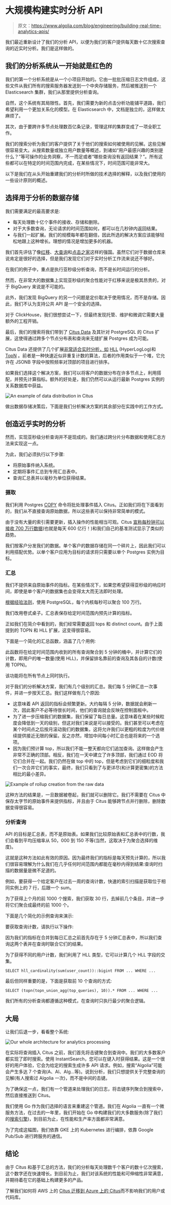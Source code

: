 # 大规模构建实时分析 API

> 原文：<https://www.algolia.com/blog/engineering/building-real-time-analytics-apis/>

我们最近重新设计了我们的分析 API，以便为我们的客户提供每天数十亿次搜索查询的近实时分析。我们是这样做的。

## [](#redsigning-our-analytics-system-from-the-ground-up)我们的分析系统从一开始就是红色的

我们的第一个分析系统是从一个小项目开始的。它由一批批压缩日志文件组成，这些文件从我们所有的搜索服务器发送到一个中央存储服务，然后被推送到一个 Elasticsearch 集群，我们从那里提供分析查询。

自然，这个系统有其局限性。首先，我们需要为新的点击分析功能铺平道路，我们希望利用一个更加关系化的模型。在 Elasticsearch 中，文档是独立的，这样做太麻烦了。

其次，由于要跨许多节点处理数百亿条记录，管理这样的集群变成了一项全职工作。

我们的搜索分析为我们的客户提供了关于他们的搜索如何被使用的见解。这些见解很容易变大。从搜索数量或独立用户数量等概述，到诸如“用户最感兴趣的类别是什么？”等可操作的业务洞察，不一而足或者“哪些查询没有返回结果？”。所有这些都可以在特定的时间范围内完成，在某些情况下，时间范围可能非常大。

以下是我们在从头开始重建我们的分析时所做的技术选择的解释，以及我们使用的一些设计原则的概述。

## [](#choosing-the-datastore-for-analytics)选择用于分析的数据存储

我们需要满足的最高要求是:

*   每天处理数十亿个事件的接收、存储和删除。
*   对于大多数查询，无论请求的时间范围如何，都可以在几秒钟内返回结果。
*   与我们一起扩展。我们的规模每年都在翻倍，因此所选的解决方案应该能够轻松地跟上这种增长。理想的情况是增加更多的机器。

我们首先评估了像[红移](https://aws.amazon.com/redshift/)、[大查询](https://cloud.google.com/bigquery/)和[点击之家](https://clickhouse.yandex/)这样的强国。虽然它们对于数据仓库来说肯定是很好的选择，但是我们发现它们对于实时分析工作流来说还不够好。

在我们的例子中，重点是执行亚秒级分析查询，而不是长时间运行的分析。

然而，在非常大的数据集上实现亚秒级的聚合性能对于红移来说是极其昂贵的，对于 BigQuery 来说是不可能的。

此外，我们发现 BigQuery 的另一个问题是定价取决于使用情况，而不是存储。因此，我们不认为支持公共 API 是一个安全的选择。

对于 ClickHouse，我们很想尝试一下，但最终发现托管、维护和微调它需要大量额外的工程开销。

最后，我们的搜索将我们带到了 [Citus Data](https://www.citusdata.com/) 及其针对 PostgreSQL 的 Citus 扩展，这使得通过跨多个节点分布表和查询来无缝扩展 Postgres 成为可能。

Citus Data 还提供了几个扩展[非常适合实时分析，如](https://www.citusdata.com/blog/2017/12/27/real-time-analytics-dashboards-with-citus/) [HLL](https://www.citusdata.com/blog/2017/04/04/distributed_count_distinct_with_postgresql/) (HyperLogLog)和 [TopN](https://www.citusdata.com/blog/2018/03/27/topn-for-your-postgres-database/) 。前者是一种快速近似非重复计数的算法，后者的作用类似于一个堆，它允许在 JSONB 字段中按照频率对顶部的项目进行排序。

如果我们选择这个解决方案，我们可以将客户的数据分布在许多节点上，利用搭配，并预先计算指标。额外的好处是，我们仍然可以从运行最新 Postgres 实例的关系数据库中获益。

![An example of data distribution in Citus](img/d8c0f5c99d3486b24f9dfdfe99b51e5d.png)

做出数据存储决策后，下面是我们分析解决方案的其余部分在实践中的工作方式。

## [](#creating-near-real-time-analytics)创造近乎实时的分析

然而，实现亚秒级分析查询并不是现成的。我们通过跨分片分布数据和使用汇总方法来实现这一点。

为此，我们必须执行以下步骤:

*   将原始事件纳入系统。
*   定期将事件汇总到专用汇总表中。
*   查询汇总表并以毫秒为单位获得结果。

### [](#ingestion)摄取

我们利用 Postgres [COPY](https://www.postgresql.org/docs/10/static/sql-copy.html) 命令将批处理事件插入 Citus。正如我们将在下面看到的，我们从不直接查询原始数据，所以这些表可以保持非常简单的模式。

由于没有大量的索引需要更新，插入操作的性能相当可观。Citus [宣称每秒钟可以接收 700 万行数据](https://www.citusdata.com/blog/2016/06/15/copy-postgresql-distributed-tables)(也就是每天 600 亿行！)和我们自己的基准测试显示了类似的趋势。

我们按客户分发我们的数据。单个客户的数据存储在同一个碎片上，因此我们可以利用搭配优势。以单个客户应用为目标的请求将只需要以单个 Postgres 实例为目标。

### [](#rollup)汇总

我们不提供来自原始事件的指标。在某些情况下，如果您希望获得亚秒级的响应时间，即使是单个客户的数据集也会变得太大而无法即时处理。

[根据经验法则](https://www.citusdata.com/blog/2017/09/29/what-performance-can-you-expect-from-postgres/)，使用 PostgreSQL，每个内核每秒可以聚合 100 万行。

我们改用卷式桌子。汇总表保存给定时间范围内预先计算的指标。

正如我们在简介中看到的，我们经常需要返回 tops 和 distinct count。由于上面提到的 TOPN 和 HLL 扩展，这变得很容易。

下面是一个简化的汇总函数，涵盖了几个用例:

此函数将在给定时间范围内收到的所有查询聚合到 5 分钟的桶中，并计算它们的计数，即用户的唯一数量(使用 HLL)，并保留排名靠前的查询及其各自的计数(使用 TOPN)。

该功能将在所有节点上同时执行。

对于我们的分析解决方案，我们有几个级别的汇总。我们每 5 分钟汇总一次事件，并进一步按天汇总。我们这样做有几个原因:

*   这意味着 API 返回的指标会频繁更新。大约每隔 5 分钟，数据就会刷新一次，因此客户不必等待很长时间，他们的查询就会反映在控制面板中。
*   为了进一步压缩我们的数据集，我们保留了每日总量。这意味着在某些时候粒度会降低到一天的级别，但这对我们来说是可以接受的。我们甚至可以考虑在某个时间点之后按月滚动我们的数据集，这将允许我们以更粗的粒度为代价继续提供接近无限的保留。反之亦然，增加中间每小时汇总也是将来的一个选项。
*   因为我们预计算 top，所以我们不能一整天都向它们追加查询。这样做会产生非常不正确的顶部。相反，我们在一天中建立了许多顶部，我们通过 EOD 将它们合并在一起。我们仍然在做 top 中的 top，但是考虑到它们的细粒度和我们一次合并它们的事实，最终，我们只看到了与更详尽(和计算更密集)的方法相比的最小差异。

![Example of rollup creation from the raw data](img/b505ef20144496c6675a64a5623042fc.png)

这种方法的结果是，一旦数据被卷起，我们就可以删除它。我们不需要在 Citus 中保存太字节的原始事件来提供指标，并且由于 Citus 能够跨节点并行删除，删除数据变得很容易。

### [](#analytics-queries)分析查询

API 的目标是汇总表，而不是原始表。如果我们比较原始表和汇总表中的行数，我们会看到平均压缩率从 50，000 到 150 不等(当然，这取决于为聚合选择的维度)。

这就是这种方法如此有效的原因。因为最终我们的指标是每天预先计算的，所以我们很容易理解为什么我们在几乎任何时间范围内都能在毫秒内得到结果:查询时扫描的数据量是微不足道的。

例如，要获得一个给定客户在过去一周的查询计数，快速的索引扫描是获取位于相同实例上的 7 行，后跟一个 sum。

为了获得上个月的前 1000 个搜索，我们获取 30 行，去掉前几个条目，并进一步将它们聚合成最终的前 1000 个。

下面是几个简化的示例查询来演示:

要获取查询计数，请执行以下操作:

因为我们的指标在合并到每日汇总之前首先存在于 5 分钟汇总表中，所以我们查询这两个表并在查询时联合它们的结果。

为了获得不同的用户计数，我们利用了 HLL 类型，它可以计算几个 HLL 字段的交集。

```
SELECT hll_cardinality(sum(user_count))::bigint FROM ... WHERE ...
```

最后但同样重要的是，下面是获取前 10 个查询的方式:

```
SELECT (topn(topn_union_agg(top_queries), 10)).* FROM ... WHERE ...
```

我们所有的分析查询都遵循这种模式，在查询时只执行最少的聚合逻辑。

## [](#the-big-picture)大局

让我们后退一步，看看整个系统:

![Our whole architecture for analytics processing](img/d40f4857a081b330a76f6e440ec68e82.png)

在实际将查询插入 Citus 之前，我们首先将击键聚合到查询中。我们的大多数客户都实现了即时搜索。使用 InstantSearch，您可以在键入时获得结果。这是一个很好的用户体验，它会为给定的搜索生成许多 API 请求。例如，搜索“Algolia”可能会产生多达 7 个查询(A、Al、Alg…等)。说到分析，我们只想提供关于完整查询的见解(有人搜索过 Algolia 一次)，而不是中间的击键。

为了确保这一点，我们有一个管道来处理我们的日志，将击键序列聚合到搜索中，然后直接推送到 Citus。

我们使用 Go 作为我们选择的语言来重建这个管道。我们在 Algolia 一直有一个微服务方法，在过去的一年里，我们开始在 Go 中构建我们的大多数服务(除了我们的[搜索引擎](https://www.algolia.com/blog/engineering/inside-the-algolia-engine-part-1-indexing-vs-search/))，到目前为止，在性能和生产率方面都非常满意。

为了完成这幅图，我们依靠 GKE 上的 Kubernetes 进行编排，依靠 Google Pub/Sub 进行跨服务的通信。

## [](#conclusion)结论

由于 Citus 和基于汇总的方法，我们的分析每天处理数千个客户的数十亿次搜索，这个数字还在快速增长。到目前为止，我们对该系统的性能和可伸缩性非常满意，并期待着在它的基础上构建更多的产品。

了解我们如何将 AWS 上的 [Citus 迁移到 Azure 上的 Citus](https://www.algolia.com/blog/engineering/migrating-citus-on-aws-to-citus-on-azure-our-playbook-and-testing-strategies/)而不影响我们的用户或代码库。